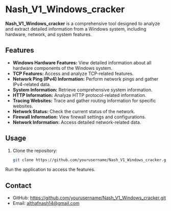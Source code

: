 # Nash_V1_Windows_cracker

**Nash_V1_Windows_cracker** is a comprehensive tool designed to analyze and extract detailed information from a Windows system, including hardware, network, and system features.

## Features

- **Windows Hardware Features:** View detailed information about all hardware components of the Windows system.
- **TCP Features:** Access and analyze TCP-related features.
- **Network Ping (IPv4) Information:** Perform network pings and gather IPv4-related data.
- **System Information:** Retrieve comprehensive system information.
- **HTTP Information:** Analyze HTTP protocol-related information.
- **Tracing Websites:** Trace and gather routing information for specific websites.
- **Network Status:** Check the current status of the network.
- **Firewall Information:** View firewall settings and configurations.
- **Network Information:** Access detailed network-related data.

## Usage

1. Clone the repository:
   ```bash
   git clone https://github.com/yourusername/Nash_V1_Windows_cracker.git

Run the application to access the features.

## Contact
- GitHub: https://github.com/yourusername/Nash_V1_Windows_cracker.git
- Email: althafnash14@gmail.com
